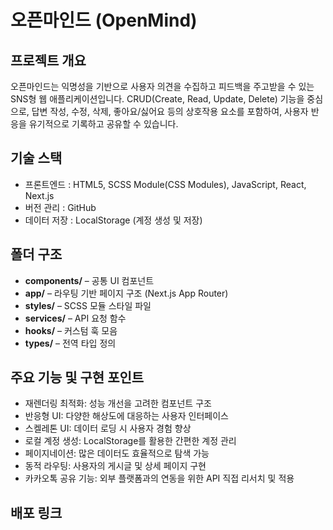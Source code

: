 # 오픈마인드 (OpenMind)

## 프로젝트 개요
오픈마인드는 익명성을 기반으로 사용자 의견을 수집하고 피드백을 주고받을 수 있는 SNS형 웹 애플리케이션입니다.
CRUD(Create, Read, Update, Delete) 기능을 중심으로, 답변 작성, 수정, 삭제, 좋아요/싫어요 등의 상호작용 요소를 포함하여, 사용자 반응을 유기적으로 기록하고 공유할 수 있습니다.

## 기술 스택
- 프론트엔드 : HTML5, SCSS Module(CSS Modules), JavaScript, React, Next.js
- 버전 관리 : GitHub
- 데이터 저장 : LocalStorage (계정 생성 및 저장)

## 폴더 구조
- **components/** – 공통 UI 컴포넌트
- **app/** – 라우팅 기반 페이지 구조 (Next.js App Router)
- **styles/** – SCSS 모듈 스타일 파일
- **services/** – API 요청 함수
- **hooks/** – 커스텀 훅 모음
- **types/** – 전역 타입 정의

## 주요 기능 및 구현 포인트
- 재렌더링 최적화: 성능 개선을 고려한 컴포넌트 구조
- 반응형 UI: 다양한 해상도에 대응하는 사용자 인터페이스
- 스켈레톤 UI: 데이터 로딩 시 사용자 경험 향상
- 로컬 계정 생성: LocalStorage를 활용한 간편한 계정 관리
- 페이지네이션: 많은 데이터도 효율적으로 탐색 가능
- 동적 라우팅: 사용자의 게시글 및 상세 페이지 구현
- 카카오톡 공유 기능: 외부 플랫폼과의 연동을 위한 API 직접 리서치 및 적용

## 배포 링크
